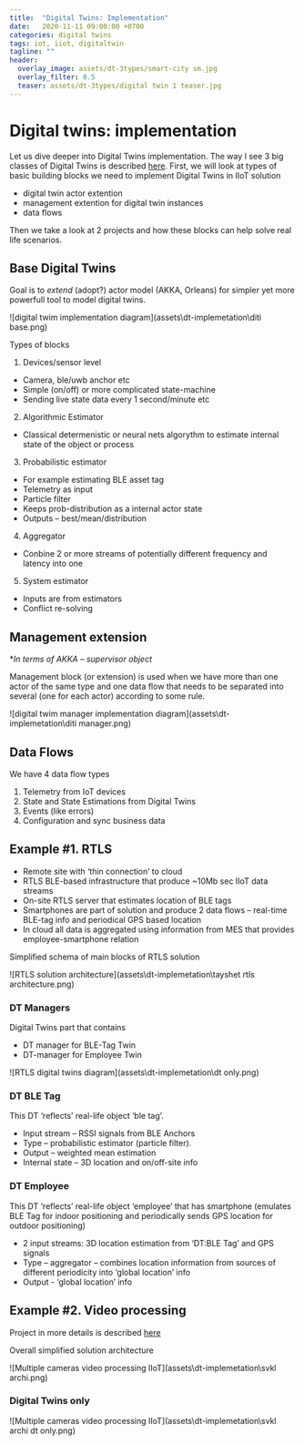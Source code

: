 ```yaml
---
title:  "Digital Twins: Implementation"
date:   2020-11-11 09:00:00 +0700
categories: digital twins
tags: iot, iiot, digitaltwin
tagline: ""
header:
  overlay_image: assets/dt-3types/smart-city sm.jpg
  overlay_filter: 0.5
  teaser: assets/dt-3types/digital twin 1 teaser.jpg
---
```


# Digital twins: implementation
Let us dive deeper into Digital Twins implementation. The way I see 3 big classes of Digital Twins is described [here](digital-twins-3-types). 
First, we will look at types of basic building blocks we need to implement Digital Twins in IIoT solution
- digital twin actor extention
- management extention for digital twin instances
- data flows

Then we take a look at 2 projects and how these blocks can help solve real life scenarios.
## Base Digital Twins
Goal is to _extend_ (adopt?) actor model (AKKA, Orleans) for simpler yet more powerfull tool to model digital twins.

![digital twim implementation diagram](assets\dt-implemetation\diti base.png)

Types of blocks

1. Devices/sensor level
- Camera, ble/uwb anchor etc
- Simple (on/off) or more complicated state-machine
-	Sending live state data every 1 second/minute etc
2. Algorithmic Estimator
-	Classical determenistic or neural nets algorythm to estimate internal state of the object or process
3.	Probabilistic estimator
-	For example estimating BLE asset tag
- Telemetry as input
-	Particle filter
-	Keeps prob-distribution as a internal actor state
-	Outputs – best/mean/distribution 
4.	Aggregator
- Conbine 2 or more streams of potentially different frequency and latency into one
5.	System estimator
-	Inputs are from estimators 
-	Conflict re-solving

## Management extension

*_In terms of AKKA – supervisor object_

Management block (or extension) is used when we have more than one actor of the same type and one data flow that needs to be separated into several (one for each actor) according to some rule. 

![digital twim manager implementation diagram](assets\dt-implemetation\diti manager.png)

## Data Flows

We have 4 data flow types
1.	Telemetry from IoT devices
2.	State and State Estimations from Digital Twins
3.	Events (like errors)
4.	Configuration and sync business data

## Example #1. RTLS

-	Remote site with ‘thin connection’ to cloud
-	RTLS BLE-based infrastructure that produce ~10Mb sec IIoT data streams
-	On-site RTLS server that estimates location of BLE tags
-	Smartphones are part of solution and produce 2 data flows – real-time BLE-tag info and periodical GPS based location
-	In cloud all data is aggregated using information from MES that provides employee-smartphone relation 

Simplified schema of main blocks of RTLS solution
 
![RTLS solution architecture](assets\dt-implemetation\tayshet rtls architecture.png)

### DT Managers

Digital Twins part that contains
-	DT manager for BLE-Tag Twin
-	DT-manager for Employee Twin

![RTLS digital twins diagram](assets\dt-implemetation\dt only.png)

### DT BLE Tag

This DT ‘reflects’ real-life object ‘ble tag’.
-	Input stream – RSSI signals from BLE Anchors
-	Type – probabilistic estimator (particle filter).
-	Output – weighted mean estimation
-	Internal state – 3D location and on/off-site info

### DT Employee

This DT ‘reflects’ real-life object ‘employee’ that has smartphone (emulates BLE Tag for indoor positioning and periodically sends GPS location for outdoor positioning)
-	2 input streams: 3D location estimation from ‘DT:BLE Tag’ and GPS signals
-	Type – aggregator – combines location information from sources of different periodicity into ‘global location’ info
-	Output - ‘global location’ info

## Example #2. Video processing
Project in more details is described [here](ml-from-monolith-to-micro-services.md)

Overall simplified solution architecture

![Multiple cameras video processing IIoT](assets\dt-implemetation\svkl archi.png)

### Digital Twins only
![Multiple cameras video processing IIoT](assets\dt-implemetation\svkl archi dt only.png)
 
